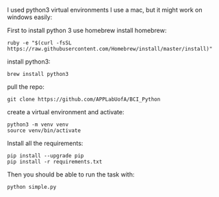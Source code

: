 I used python3 virtual environments
I use a mac, but it might work on windows easily:


First to install python 3 use homebrew
install homebrew:

```ruby -e "$(curl -fsSL https://raw.githubusercontent.com/Homebrew/install/master/install)"```

install python3:

```brew install python3```

pull the repo:

```git clone https://github.com/APPLabUofA/BCI_Python```

create a virtual environment and activate:
```
python3 -m venv venv
source venv/bin/activate
```

Install all the requirements:
```
pip install --upgrade pip
pip install -r requirements.txt
```

Then you should be able to run the task with:
```
python simple.py
```


